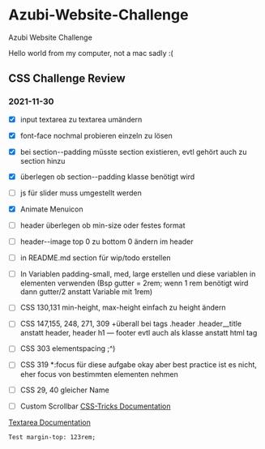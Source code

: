 # Azubi-Website-Challenge
Azubi Website Challenge

Hello world from my computer, not a mac sadly :(


## CSS Challenge Review
### 2021-11-30


- [x] input textarea zu textarea umändern

- [x] font-face nochmal probieren einzeln zu lösen

- [x] bei section--padding müsste section existieren, evtl gehört auch zu section hinzu

- [x] überlegen ob section--padding klasse benötigt wird

- [ ] js für slider muss umgestellt werden

- [x] Animate Menuicon  

- [ ] header überlegen ob min-size oder festes format

- [ ] header--image top 0 zu bottom 0 ändern im header 

- [ ] in README.md section für wip/todo erstellen

- [ ] In Variablen padding-small, med, large erstellen und diese variablen in elementen verwenden (Bsp gutter = 2rem; wenn 1 rem benötigt wird dann gutter/2 anstatt Variable mit 1rem)

- [ ] CSS 130,131 min-height, max-height einfach zu height ändern

- [ ] CSS 147,155, 248, 271, 309 +überall bei tags .header .header__title anstatt header, header h1 — footer evtl auch als klasse anstatt html tag

- [ ] CSS 303 elementspacing ;^)

- [ ] CSS 319 *:focus für diese aufgabe okay aber best practice ist es nicht, eher focus von bestimmten elementen nehmen

- [ ] CSS 29, 40 gleicher Name 

- [ ] Custom Scrollbar [CSS-Tricks Documentation](https://css-tricks.com/almanac/properties/s/scrollbar/)

[Textarea Documentation](https://developer.mozilla.org/en-US/docs/Web/HTML/Element/textarea)

```Test margin-top: 123rem;```
